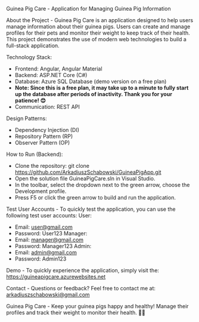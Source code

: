 Guinea Pig Care - Application for Managing Guinea Pig Information

About the Project - Guinea Pig Care is an application designed to help users manage information about their guinea pigs. Users can create and manage profiles for their pets and monitor their weight to keep track of their health. This project demonstrates the use of modern web technologies to build a full-stack application.

Technology Stack:
- Frontend: Angular, Angular Material
- Backend: ASP.NET Core (C#)
- Database: Azure SQL Database (demo version on a free plan)
- **Note: Since this is a free plan, it may take up to a minute to fully start up the database after periods of inactivity. Thank you for your patience! 😊**
- Communication: REST API

Design Patterns:
- Dependency Injection (DI)
- Repository Pattern (RP)
- Observer Pattern (OP)

How to Run (Backend):
- Clone the repository: git clone https://github.com/ArkadiuszSchabowski/GuineaPigApp.git
- Open the solution file GuineaPigCare.sln in Visual Studio.
- In the toolbar, select the dropdown next to the green arrow, choose the Development profile.
- Press F5 or click the green arrow to build and run the application.

Test User Accounts - To quickly test the application, you can use the following test user accounts:
User:
- Email: user@gmail.com
- Password: User123
Manager:
- Email: manager@gmail.com
- Password: Manager123
Admin:
- Email: admin@gmail.com
- Password: Admin123

Demo - To quickly experience the application, simply visit the: https://guineapigcare.azurewebsites.net

Contact - Questions or feedback? Feel free to contact me at: arkadiuszschabowski@gmail.com

Guinea Pig Care - Keep your guinea pigs happy and healthy! Manage their profiles and track their weight to monitor their health. 🐹🎉
